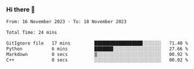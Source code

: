 ### Hi there 👋

<!--
**floyiac/floyiac** is a ✨ _special_ ✨ repository because its `README.md` (this file) appears on your GitHub profile.

Here are some ideas to get you started:

- 🔭 I’m currently working on ...
- 🌱 I’m currently learning ...
- 👯 I’m looking to collaborate on ...
- 🤔 I’m looking for help with ...
- 💬 Ask me about ...
- 📫 How to reach me: ...
- 😄 Pronouns: ...
- ⚡ Fun fact: ...
-->

<!--START_SECTION:waka-->

```txt
From: 16 November 2023 - To: 18 November 2023

Total Time: 24 mins

GitIgnore file   17 mins         ██████████████████░░░░░░░   71.40 %
Python           6 mins          ███████░░░░░░░░░░░░░░░░░░   27.66 %
Markdown         0 secs          ▒░░░░░░░░░░░░░░░░░░░░░░░░   00.92 %
C++              0 secs          ░░░░░░░░░░░░░░░░░░░░░░░░░   00.02 %
```

<!--END_SECTION:waka-->
